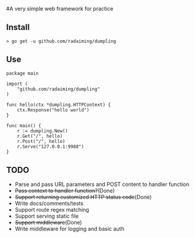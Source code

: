 #A very simple web framework for practice

## Install

```
> go get -u github.com/radaiming/dumpling
```

## Use
```
package main

import (
	"github.com/radaiming/dumpling"
)

func hello(ctx *dumpling.HTTPContext) {
	ctx.Response("hello world")
}

func main() {
	r := dumpling.New()
	r.Get("/", hello)
	r.Post("/", hello)
	r.Serve("127.0.0.1:9988")
}
```

## TODO
* Parse and pass URL parameters and POST content to handler function
* ~~Pass context to handler function?~~(Done)
* ~~Support returning customized HTTP status code~~(Done)
* Write docs/comments/tests
* Support route regex matching
* Support serving static file
* ~~Support middleware~~(Done)
* Write middleware for logging and basic auth